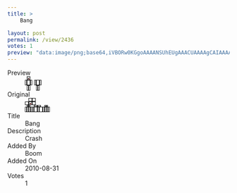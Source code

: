 ```yaml
---
title: >
    Bang

layout: post
permalink: /view/2436
votes: 1
preview: "data:image/png;base64,iVBORw0KGgoAAAANSUhEUgAAACUAAAAgCAIAAAAaMSbnAAAABnRSTlMA/wD/AP5AXyvrAAAAmUlEQVRIie2W3Q6AIAiFxXz/Nxa6KM0c5M+wtsa5dB4/YKgAEbok7zfHCTGy6xMKzaOlIObkmaUE0CWJvJyiYhmz6nq6e1rqSIZ3koh0SSJvRRlF3ooeKQUAMGSosh+NL+QjDqd0/8o9bASdduY+LJXxjGe873hvv2egOL/02Ot6Isbyfx/9m5r2v/eL8YxnvEtP8+fELNq0783qUSlN9KHTAAAAAElFTkSuQmCC"
---
```

<dl class="side-by-side">
<dt>Preview</dt>
<dd>
    <img class="preview" src="data:image/png;base64,iVBORw0KGgoAAAANSUhEUgAAACUAAAAgCAIAAAAaMSbnAAAABnRSTlMA/wD/AP5AXyvrAAAAmUlEQVRIie2W3Q6AIAiFxXz/Nxa6KM0c5M+wtsa5dB4/YKgAEbok7zfHCTGy6xMKzaOlIObkmaUE0CWJvJyiYhmz6nq6e1rqSIZ3koh0SSJvRRlF3ooeKQUAMGSosh+NL+QjDqd0/8o9bASdduY+LJXxjGe873hvv2egOL/02Ot6Isbyfx/9m5r2v/eL8YxnvEtP8+fELNq0783qUSlN9KHTAAAAAElFTkSuQmCC">
</dd>
<dt>Original</dt>
<dd>
    <img class="preview" src="data:image/png;base64,iVBORw0KGgoAAAANSUhEUgAAAEAAAAAgCAYAAACinX6EAAAAjklEQVR42u3W0QrAIAiFYXv/h97GrmLEbByWpH/QRdHF/NCpmbNaa4eybff1FoQXJAAAAAAAABkAUrdBNcAUAEqKb18CswH27/q7MgBkwKC2SwJch3tTApkASrfBryDRg9Pv4M92N2p/kaOz+n0AUAKLf4LRW0555eyVgPp+5gwAAAAAAAAAAAAAAKPweJ3h+FSzzslmogAAAABJRU5ErkJggg==">
</dd>
<dt>Title</dt>
<dd>Bang</dd>
<dt>Description</dt>
<dd>Crash</dd>
<dt>Added By</dt>
<dd>Boom</dd>
<dt>Added On</dt>
<dd>2010-08-31</dd>
<dt>Votes</dt>
<dd>1</dd>
</dl>
